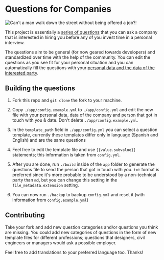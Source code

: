 # Questions for Companies

![Can't a man walk down the street without being offered a job?!](http://i.imgur.com/ndVA6qs.png)

This project is essentially a [series of questions](https://github.com/DrummerHead/questions-for-companies/blob/master/app/templates/template-en.md) that you can ask a company that is interested in hiring you before any of you invest time in a personal interview.

The questions aim to be general (for now geared towards developers) and standardized over time with the help of the community. You can edit the questions as you see fit for your personal situation and you can automatically fill the questions with your [personal data and the data of the interested party](https://github.com/DrummerHead/questions-for-companies/blob/master/app/config.example.yml).


## Building the questions

1. Fork this repo and `git clone` the fork to your machine.

2. Copy `./app/config.example.yml` to `./app/config.yml` and edit the new file with your personal data, data of the company and person that got in touch with you & date. Don't delete `./app/config.example.yml`.

3. In the `template_path` field in `./app/config.yml` you can select a question template, currently these templates differ only in language (Spanish and English) and are the same questions

4. Feel free to edit the template file and use `{{value.subvalue}}` statements; this information is taken from `config.yml`.

5. After you are done, run `./build` inside of the `app` folder to generate the questions file to send the person that got in touch with you. `txt` format is preferred since it's more probable to be understood by a non-technical party than `md`, but you can change this setting in the `file_metadata.extension` setting.

6. You can now run `./backup` to backup `config.yml` and reset it (with information from `config.example.yml`)


## Contributing

Take your fork and add new question categories and/or questions you think are missing. You could add new categories of questions in the form of new template files for different professions; questions that designers, civil engineers or managers would ask a possible employer.

Feel free to add translations to your preferred language too. Thanks!
